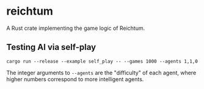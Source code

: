 # reichtum

A Rust crate implementing the game logic of Reichtum.

## Testing AI via self-play

```
cargo run --release --example self_play -- --games 1000 --agents 1,1,0
```

The integer arguments to `--agents` are the "difficulty" of each agent, where
higher numbers correspond to more intelligent agents.
